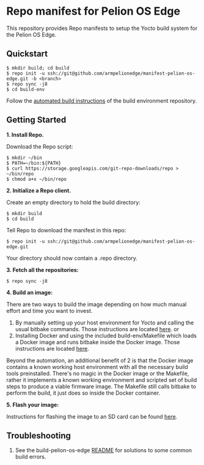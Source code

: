 Repo manifest for Pelion OS Edge
=============================================
This repository provides Repo manifests to setup the Yocto build system for the Pelion OS Edge.

Quickstart
----------
    $ mkdir build; cd build
    $ repo init -u ssh://git@github.com/armpelionedge/manifest-pelion-os-edge.git -b <branch>
    $ repo sync -j8
    $ cd build-env
Follow the [automated build instructions](https://github.com/armpelionedge/build-pelion-os-edge) of the build environment repository.

Getting Started
---------------
**1.  Install Repo.**

Download the Repo script:

    $ mkdir ~/bin
    $ PATH=~/bin:${PATH}
    $ curl https://storage.googleapis.com/git-repo-downloads/repo > ~/bin/repo
    $ chmod a+x ~/bin/repo

**2.  Initialize a Repo client.**

Create an empty directory to hold the build directory:

    $ mkdir build
    $ cd build

Tell Repo to download the manifest in this repo:

    $ repo init -u ssh://git@github.com/armpelionedge/manifest-pelion-os-edge.git

Your directory should now contain a .repo directory.

**3.  Fetch all the repositories:**

    $ repo sync -j8

**4.  Build an image:**

There are two ways to build the image depending on how much manual effort and time you want to invest.

 1. By manually setting up your host environment for Yocto and calling the usual bitbake commands.  Those instructions are located [here](https://github.com/armPelionEdge/meta-pelion-os-edge/blob/dev/BUILD.md). 
 or 
 2. Installing Docker and using the included build-env/Makefile which loads a Docker image and runs bitbake inside the Docker image. Those instructions are located [here](https://github.com/armpelionedge/build-pelion-os-edge). 

 Beyond the automation, an additional benefit of 2 is that the Docker image contains a known working host environment with all the necessary build tools preinstalled. There's no magic in the Docker image or the Makefile, rather it implements a known working environment and scripted set of build steps to produce a viable firmware image.  The Makefile still calls bitbake to perform the build, it just does so inside the Docker container.


**5. Flash your image:**

Instructions for flashing the image to an SD card can be found [here](https://github.com/armpelionedge/meta-pelion-os-edge/blob/dev/FLASH.md).



Troubleshooting
---------------
1. See the build-pelion-os-edge [README](https://github.com/armpelionedge/build-pelion-os-edge/blob/master/README.md) for solutions to some common build errors.
